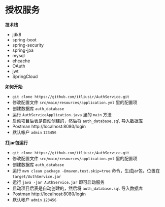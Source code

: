 # 授权服务


**技术栈**
- jdk8
- spring-boot
- spring-security
- spring-jpa
- mysql
- ehcache
- OAuth
- jwt
- SpringCloud

**如何开始**

- `git clone https://github.com/itliusir/AuthService.git`
- 修改配置文件 `src/main/resources/application.yml` 里的配置项
- 创建数据库 `auth_database`
- 运行 `AuthServiceApplication.java` 里的 `main` 方法
- 启动项目后表是自动创建的，然后将 `auth_database.sql` 导入数据库
- Postman http://localhost:8080/login
- 默认帐户 `admin` `123456`

**打jar包运行**

- `git clone https://github.com/itliusir/AuthService.git`
- 修改配置文件 `src/main/resources/application.yml` 里的配置项
- 创建数据库 `auth_database`
- 运行 `mvn clean package -Dmaven.test.skip=true` 命令，生成jar包，位置在 `target/AuthService.jar`
- 运行 `java -jar AuthService.jar` 即可启动服务
- 启动项目后表是自动创建的，然后将 `auth_database.sql` 导入数据库
- Postman http://localhost:8080/login
- 默认帐户 `admin` `123456`
